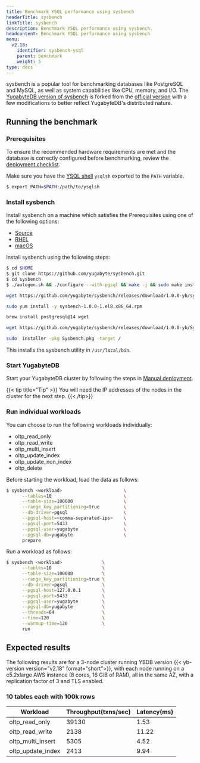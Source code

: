 ```yaml
---
title: Benchmark YSQL performance using sysbench
headerTitle: sysbench
linkTitle: sysbench
description: Benchmark YSQL performance using sysbench.
headcontent: Benchmark YSQL performance using sysbench
menu:
  v2.18:
    identifier: sysbench-ysql
    parent: benchmark
    weight: 5
type: docs
---
```


sysbench is a popular tool for benchmarking databases like PostgreSQL and MySQL, as well as system capabilities like CPU, memory, and I/O. The [YugabyteDB version of sysbench](https://github.com/yugabyte/sysbench) is forked from the [official version](https://github.com/akopytov/sysbench) with a few modifications to better reflect YugabyteDB's distributed nature.

## Running the benchmark

### Prerequisites

To ensure the recommended hardware requirements are met and the database is correctly configured before benchmarking, review the [deployment checklist](../../deploy/checklist/).

Make sure you have the [YSQL shell](../../api/ysqlsh/) `ysqlsh` exported to the `PATH` variable.

```sh
$ export PATH=$PATH:/path/to/ysqlsh
```

### Install sysbench

Install sysbench on a machine which satisfies the Prerequisites using one of 
the following options:

<ul class="nav nav-tabs nav-tabs-yb">
    <li>
    <a href="#github" class="nav-link active" id="github-tab" data-bs-toggle="tab" role="tab" aria-controls="github" aria-selected="true">
      <i class="fab fa-github" aria-hidden="true"></i>
      Source
    </a>
  </li>
  <li>
    <a href="#rhel" class="nav-link" id="rhel-tab" data-bs-toggle="tab" role="tab" aria-controls="rhel" aria-selected="true">
      <i class="fa-brands fa-redhat" aria-hidden="true"></i>
      RHEL
    </a>
  </li>
  <li >
    <a href="#macos" class="nav-link" id="macos-tab" data-bs-toggle="tab" role="tab" aria-controls="macos" aria-selected="true">
      <i class="fa-brands fa-apple" aria-hidden="true"></i>
      macOS
    </a>
  </li>

</ul>

<div class="tab-content">
  <div id="github" class="tab-pane fade show active" role="tabpanel" aria-labelledby="github-tab">

Install sysbench using the following steps:

```sh
$ cd $HOME
$ git clone https://github.com/yugabyte/sysbench.git
$ cd sysbench
$ ./autogen.sh && ./configure --with-pgsql && make -j && sudo make install
```

  </div>

  <div id="rhel" class="tab-pane fade" role="tabpanel" aria-labelledby="rhel-tab">

```sh
wget https://github.com/yugabyte/sysbench/releases/download/1.0.0-yb/sysbench-1.0.0-1.el8.x86_64.rpm

sudo yum install -y sysbench-1.0.0-1.el8.x86_64.rpm 
```

  </div>
  <div id="macos" class="tab-pane fade" role="tabpanel" aria-labelledby="macos-tab">

```sh
brew install postgresql@14 wget

wget https://github.com/yugabyte/sysbench/releases/download/1.0.0-yb/Sysbench.pkg

sudo  installer -pkg Sysbench.pkg -target /
```

  </div>

</div>

This installs the sysbench utility in `/usr/local/bin`.

### Start YugabyteDB

Start your YugabyteDB cluster by following the steps in [Manual deployment](../../deploy/manual-deployment/).

{{< tip title="Tip" >}}
You will need the IP addresses of the nodes in the cluster for the next step.
{{< /tip>}}

### Run individual workloads

You can choose to run the following workloads individually:

* oltp_read_only
* oltp_read_write
* oltp_multi_insert
* oltp_update_index
* oltp_update_non_index
* oltp_delete

Before starting the workload, load the data as follows:

```sh
$ sysbench <workload>                       \
      --tables=10                           \
      --table-size=100000                   \
      --range_key_partitioning=true         \
      --db-driver=pgsql                     \
      --pgsql-host=<comma-separated-ips>    \
      --pgsql-port=5433                     \
      --pgsql-user=yugabyte                 \
      --pgsql-db=yugabyte                   \
      prepare
```

Run a workload as follows:

```sh
$ sysbench <workload>               \
      --tables=10                   \
      --table-size=100000           \
      --range_key_partitioning=true \
      --db-driver=pgsql             \
      --pgsql-host=127.0.0.1        \
      --pgsql-port=5433             \
      --pgsql-user=yugabyte         \
      --pgsql-db=yugabyte           \
      --threads=64                  \
      --time=120                    \
      --warmup-time=120             \
      run
```

## Expected results

The following results are for a 3-node cluster running YBDB version {{< yb-version version="v2.18" format="short">}}, with each node running on a c5.2xlarge AWS instance (8 cores, 16 GiB of RAM), all in the same AZ, with a replication factor of 3 and TLS enabled.

### 10 tables each with 100k rows

| Workload          | Throughput(txns/sec) | Latency(ms) |
|------------------------|---------------------------|------------------|
| oltp_read_only         | 39130                    | 1.53             |
| oltp_read_write        | 2138                     | 11.22               |
| oltp_multi_insert      | 5305                     | 4.52              |
| oltp_update_index      | 2413                     | 9.94             |
